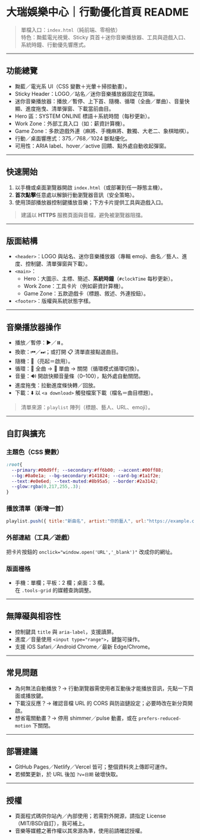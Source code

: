 # 大瑞娛樂中心｜行動優化首頁 README

> 單檔入口：`index.html`（純前端、零相依）  
> 特色：黝藍電光視覺、Sticky 頁首＋迷你音樂播放器、工具與遊戲入口、系統時鐘、行動優先響應式。

---

## 功能總覽

- 黝藍／電光系 UI（CSS 變數＋光暈＋掃掠動畫）。
- Sticky Header：LOGO／站名／迷你音樂播放器固定在頂端。
- 迷你音樂播放器：播放／暫停、上下首、隨機、循環（全曲／單曲）、音量快顯、進度拖曳、清單彈窗、下載當前曲目。
- Hero 區：SYSTEM ONLINE 標語＋系統時間（每秒更新）。
- Work Zone：外部工具入口（如：薪資計算機）。
- Game Zone：多款遊戲外連（麻將、手機麻將、數獨、大老二、象棋暗棋）。
- 行動／桌面響應式：375／768／1024 斷點優化。
- 可用性：ARIA label、hover／active 回饋、點外處自動收起彈窗。

---

## 快速開始

1. 以手機或桌面瀏覽器開啟 `index.html`（或部署到任一靜態主機）。
2. **首次點擊**任意處以解鎖行動瀏覽器音訊（安全策略）。
3. 使用頂部播放器控制鍵播放音樂；下方卡片提供工具與遊戲入口。

> 建議以 **HTTPS** 服務頁面與音檔，避免被瀏覽器阻擋。

---

## 版面結構

- `<header>`：LOGO 與站名、迷你音樂播放器（專輯 emoji、曲名／藝人、進度、控制鍵、清單彈窗與下載）。
- `<main>`：
  - Hero：大圖示、主標、簡述、**系統時鐘**（`#clockTime` 每秒更新）。
  - Work Zone：工具卡片（例如薪資計算機）。
  - Game Zone：五款遊戲卡（標題、敘述、外連按鈕）。
- `<footer>`：版權與系統狀態字樣。

---

## 音樂播放器操作

- 播放／暫停：▶️／⏸️。
- 換歌：⏮／⏭；或打開 📋 清單直接點選曲目。
- 隨機：🔀（亮起＝啟用）。
- 循環：🔁 全曲 → 🔂 單曲 → 關閉（循環模式循環切換）。
- 音量：🔊 開啟快顯音量條（0–100），點外處自動關閉。
- 進度拖曳：拉動進度條快轉／回放。
- 下載：⬇️ 以 `<a download>` 觸發檔案下載（檔名＝曲目標題）。

> 清單來源：`playlist` 陣列（標題、藝人、URL、emoji）。

---

## 自訂與擴充

### 主題色（CSS 變數）
```css
:root{
  --primary:#00d9ff; --secondary:#ff6b00; --accent:#00ff88;
  --bg:#0a0e1a; --bg-secondary:#141824; --card-bg:#1a1f2e;
  --text:#e0e6ed; --text-muted:#8b95a5; --border:#2a3142;
  --glow:rgba(0,217,255,.3);
}
```

### 播放清單（新增一首）
```js
playlist.push({ title:"新曲名", artist:"你的藝人", url:"https://example.com/music.mp3", emoji:"🎧" });
```

### 外部連結（工具／遊戲）
把卡片按鈕的 `onclick="window.open('URL','_blank')"` 改成你的網址。

### 版面栅格
- 手機：單欄；平板：2 欄；桌面：3 欄。  
在 `.tools-grid` 的媒體查詢調整。

---

## 無障礙與相容性

- 控制鍵具 `title` 與 `aria-label`，支援讀屏。
- 進度／音量使用 `<input type="range">`，鍵盤可操作。
- 支援 iOS Safari／Android Chrome／最新 Edge/Chrome。

---

## 常見問題

- 為何無法自動播放？→ 行動瀏覽器需使用者互動後才能播放音訊，先點一下頁面或播放鍵。
- 下載沒反應？→ 確認音檔 URL 的 CORS 與防盜鏈設定；必要時改在新分頁開啟。
- 想省電關動畫？→ 停用 shimmer／pulse 動畫，或在 `prefers-reduced-motion` 下關閉。

---

## 部署建議

- GitHub Pages／Netlify／Vercel 皆可；整個資料夾上傳即可運作。
- 若頻繁更新，於 URL 後加 `?v=日期` 破壞快取。

---

## 授權

- 頁面程式碼供你站內／內部使用；若需對外開源，請指定 License（MIT/BSD/自訂），我可補上。  
- 音樂等媒體之著作權以其來源為準，使用前請確認授權。
